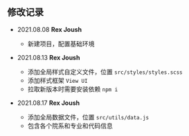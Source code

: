 <!--
 * @Author: Rex Joush
 * @Date: 2021-08-13 22:14:18
 * @LastEditors: Rex Joush
 * @LastEditTime: 2021-08-17 20:05:59
-->
## 修改记录

* 2021.08.08 **Rex Joush**
    * 新建项目，配置基础环境

* 2021.08.13 **Rex Joush**
    * 添加全局样式自定义文件，位置 `src/styles/styles.scss`
    * 添加样式框架 `View UI`
    * 拉取新版本时需要安装依赖 `npm i`

* 2021.08.17 **Rex Joush**
    * 添加全局数据文件，位置 `src/utils/data.js`
    * 包含各个院系和专业和代码信息